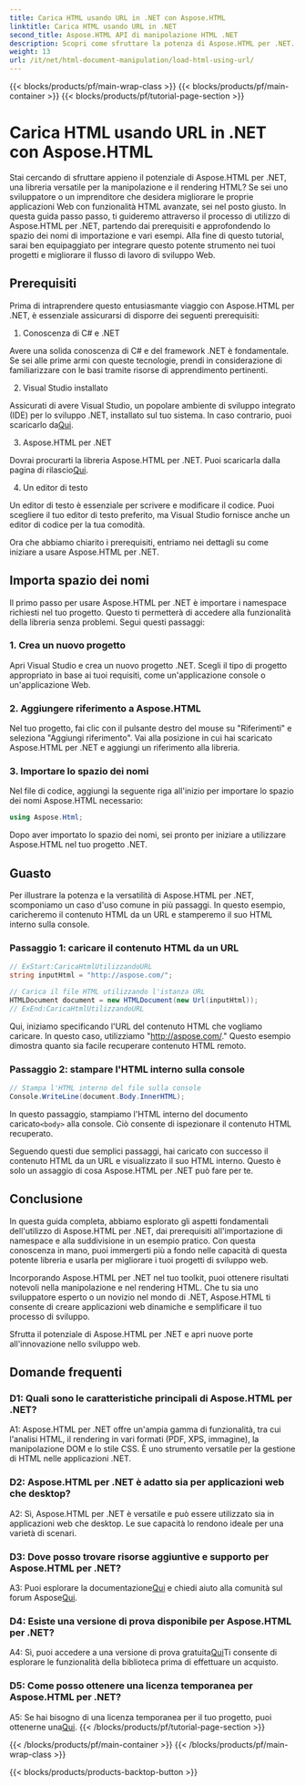 ```yaml
---
title: Carica HTML usando URL in .NET con Aspose.HTML
linktitle: Carica HTML usando URL in .NET
second_title: Aspose.HTML API di manipolazione HTML .NET
description: Scopri come sfruttare la potenza di Aspose.HTML per .NET. Potenzia il tuo sviluppo web con la manipolazione e il rendering HTML.
weight: 13
url: /it/net/html-document-manipulation/load-html-using-url/
---
```


{{< blocks/products/pf/main-wrap-class >}}
{{< blocks/products/pf/main-container >}}
{{< blocks/products/pf/tutorial-page-section >}}

# Carica HTML usando URL in .NET con Aspose.HTML


Stai cercando di sfruttare appieno il potenziale di Aspose.HTML per .NET, una libreria versatile per la manipolazione e il rendering HTML? Se sei uno sviluppatore o un imprenditore che desidera migliorare le proprie applicazioni Web con funzionalità HTML avanzate, sei nel posto giusto. In questa guida passo passo, ti guideremo attraverso il processo di utilizzo di Aspose.HTML per .NET, partendo dai prerequisiti e approfondendo lo spazio dei nomi di importazione e vari esempi. Alla fine di questo tutorial, sarai ben equipaggiato per integrare questo potente strumento nei tuoi progetti e migliorare il flusso di lavoro di sviluppo Web.

## Prerequisiti

Prima di intraprendere questo entusiasmante viaggio con Aspose.HTML per .NET, è essenziale assicurarsi di disporre dei seguenti prerequisiti:

1. Conoscenza di C# e .NET

Avere una solida conoscenza di C# e del framework .NET è fondamentale. Se sei alle prime armi con queste tecnologie, prendi in considerazione di familiarizzare con le basi tramite risorse di apprendimento pertinenti.

2. Visual Studio installato

 Assicurati di avere Visual Studio, un popolare ambiente di sviluppo integrato (IDE) per lo sviluppo .NET, installato sul tuo sistema. In caso contrario, puoi scaricarlo da[Qui](https://visualstudio.microsoft.com/).

3. Aspose.HTML per .NET

 Dovrai procurarti la libreria Aspose.HTML per .NET. Puoi scaricarla dalla pagina di rilascio[Qui](https://releases.aspose.com/html/net/).

4. Un editor di testo

Un editor di testo è essenziale per scrivere e modificare il codice. Puoi scegliere il tuo editor di testo preferito, ma Visual Studio fornisce anche un editor di codice per la tua comodità.

Ora che abbiamo chiarito i prerequisiti, entriamo nei dettagli su come iniziare a usare Aspose.HTML per .NET.

## Importa spazio dei nomi

Il primo passo per usare Aspose.HTML per .NET è importare i namespace richiesti nel tuo progetto. Questo ti permetterà di accedere alla funzionalità della libreria senza problemi. Segui questi passaggi:

### 1. Crea un nuovo progetto

Apri Visual Studio e crea un nuovo progetto .NET. Scegli il tipo di progetto appropriato in base ai tuoi requisiti, come un'applicazione console o un'applicazione Web.

### 2. Aggiungere riferimento a Aspose.HTML

Nel tuo progetto, fai clic con il pulsante destro del mouse su "Riferimenti" e seleziona "Aggiungi riferimento". Vai alla posizione in cui hai scaricato Aspose.HTML per .NET e aggiungi un riferimento alla libreria.

### 3. Importare lo spazio dei nomi

Nel file di codice, aggiungi la seguente riga all'inizio per importare lo spazio dei nomi Aspose.HTML necessario:

```csharp
using Aspose.Html;
```

Dopo aver importato lo spazio dei nomi, sei pronto per iniziare a utilizzare Aspose.HTML nel tuo progetto .NET.

## Guasto

Per illustrare la potenza e la versatilità di Aspose.HTML per .NET, scomponiamo un caso d'uso comune in più passaggi. In questo esempio, caricheremo il contenuto HTML da un URL e stamperemo il suo HTML interno sulla console.

### Passaggio 1: caricare il contenuto HTML da un URL

```csharp
// ExStart:CaricaHtmlUtilizzandoURL
string inputHtml = "http://aspose.com/";

// Carica il file HTML utilizzando l'istanza URL
HTMLDocument document = new HTMLDocument(new Url(inputHtml));
// ExEnd:CaricaHtmlUtilizzandoURL
```

Qui, iniziamo specificando l'URL del contenuto HTML che vogliamo caricare. In questo caso, utilizziamo "http://aspose.com/." Questo esempio dimostra quanto sia facile recuperare contenuto HTML remoto.

### Passaggio 2: stampare l'HTML interno sulla console

```csharp
// Stampa l'HTML interno del file sulla console
Console.WriteLine(document.Body.InnerHTML);
```

 In questo passaggio, stampiamo l'HTML interno del documento caricato`<body>` alla console. Ciò consente di ispezionare il contenuto HTML recuperato.

Seguendo questi due semplici passaggi, hai caricato con successo il contenuto HTML da un URL e visualizzato il suo HTML interno. Questo è solo un assaggio di cosa Aspose.HTML per .NET può fare per te.

## Conclusione

In questa guida completa, abbiamo esplorato gli aspetti fondamentali dell'utilizzo di Aspose.HTML per .NET, dai prerequisiti all'importazione di namespace e alla suddivisione in un esempio pratico. Con questa conoscenza in mano, puoi immergerti più a fondo nelle capacità di questa potente libreria e usarla per migliorare i tuoi progetti di sviluppo web.

Incorporando Aspose.HTML per .NET nel tuo toolkit, puoi ottenere risultati notevoli nella manipolazione e nel rendering HTML. Che tu sia uno sviluppatore esperto o un novizio nel mondo di .NET, Aspose.HTML ti consente di creare applicazioni web dinamiche e semplificare il tuo processo di sviluppo.

Sfrutta il potenziale di Aspose.HTML per .NET e apri nuove porte all'innovazione nello sviluppo web.

## Domande frequenti

### D1: Quali sono le caratteristiche principali di Aspose.HTML per .NET?
   
A1: Aspose.HTML per .NET offre un'ampia gamma di funzionalità, tra cui l'analisi HTML, il rendering in vari formati (PDF, XPS, immagine), la manipolazione DOM e lo stile CSS. È uno strumento versatile per la gestione di HTML nelle applicazioni .NET.

### D2: Aspose.HTML per .NET è adatto sia per applicazioni web che desktop?
   
A2: Sì, Aspose.HTML per .NET è versatile e può essere utilizzato sia in applicazioni web che desktop. Le sue capacità lo rendono ideale per una varietà di scenari.

### D3: Dove posso trovare risorse aggiuntive e supporto per Aspose.HTML per .NET?
   
 A3: Puoi esplorare la documentazione[Qui](https://reference.aspose.com/html/net/) e chiedi aiuto alla comunità sul forum Aspose[Qui](https://forum.aspose.com/).

### D4: Esiste una versione di prova disponibile per Aspose.HTML per .NET?
   
 A4: Sì, puoi accedere a una versione di prova gratuita[Qui](https://releases.aspose.com/)Ti consente di esplorare le funzionalità della biblioteca prima di effettuare un acquisto.

### D5: Come posso ottenere una licenza temporanea per Aspose.HTML per .NET?
   
A5: Se hai bisogno di una licenza temporanea per il tuo progetto, puoi ottenerne una[Qui](https://purchase.aspose.com/temporary-license/).
{{< /blocks/products/pf/tutorial-page-section >}}

{{< /blocks/products/pf/main-container >}}
{{< /blocks/products/pf/main-wrap-class >}}

{{< blocks/products/products-backtop-button >}}
